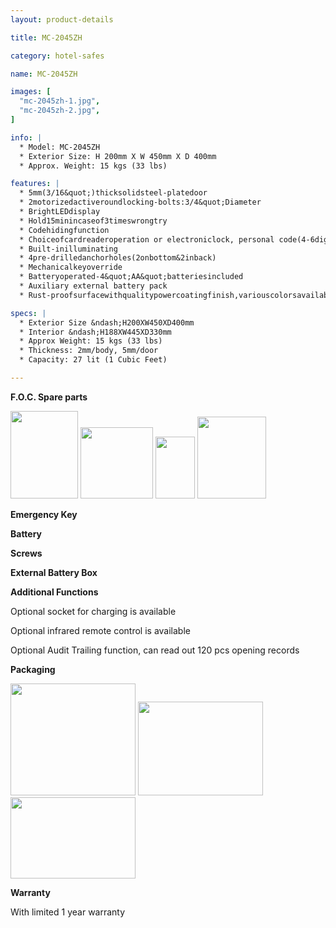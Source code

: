 ```yaml
---
layout: product-details

title: MC-2045ZH

category: hotel-safes

name: MC-2045ZH

images: [
  "mc-2045zh-1.jpg",
  "mc-2045zh-2.jpg",
]

info: |
  * Model: MC-2045ZH
  * Exterior Size: H 200mm X W 450mm X D 400mm
  * Approx. Weight: 15 kgs (33 lbs)

features: |
  * 5mm(3/16&quot;)thicksolidsteel-platedoor
  * 2motorizedactiveroundlocking-bolts:3/4&quot;Diameter
  * BrightLEDdisplay
  * Hold15minincaseof3timeswrongtry
  * Codehidingfunction
  * Choiceofcardreaderoperation or electroniclock, personal code(4-6digits),managercode(6digits)
  * Built-inilluminating
  * 4pre-drilledanchorholes(2onbottom&2inback)
  * Mechanicalkeyoverride
  * Batteryoperated-4&quot;AA&quot;batteriesincluded
  * Auxiliary external battery pack
  * Rust-proofsurfacewithqualitypowercoatingfinish,variouscolorsavailable

specs: |
  * Exterior Size &ndash;H200XW450XD400mm
  * Interior &ndash;H188XW445XD330mm
  * Approx Weight: 15 kgs (33 lbs)
  * Thickness: 2mm/body, 5mm/door
  * Capacity: 27 lit (1 Cubic Feet)

---
```


**F.O.C. Spare parts**

<img alt="" src="{IMAGE_CDN}/mc-2045zh-3.jpg" style="width: 108px; height: 140px;" />

<img alt="" src="{IMAGE_CDN}/mc-2045zh-4.jpg" style="width: 116px; height: 114px;" />

<img alt="" src="{IMAGE_CDN}/mc-2045zh-5.jpg" style="width: 63px; height: 99px;" />

<img alt="" src="{IMAGE_CDN}/mc-2045zh-6.jpg" style="width: 110px; height: 131px;" />

**Emergency Key**

**Battery**

**Screws**

**External Battery Box**

**Additional Functions**

Optional socket for charging is available

Optional infrared remote control is available

Optional Audit Trailing function, can read out 120 pcs opening records

**Packaging**

<img alt="" src="{IMAGE_CDN}/mc-2045zh-7.jpg" style="width: 200px; height: 179px;" />

<img alt="" src="{IMAGE_CDN}/mc-2045zh-8.jpg" style="width: 200px; height: 150px;" />

<img alt="" src="{IMAGE_CDN}/mc-2045zh-9.jpg" style="width: 200px; height: 130px;" />

**Warranty**

With limited 1 year warranty


